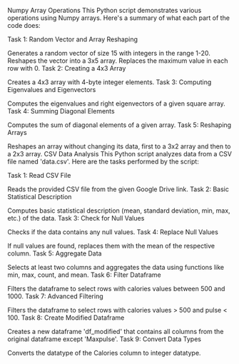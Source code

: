 Numpy Array Operations
This Python script demonstrates various operations using Numpy arrays. Here's a summary of what each part of the code does:

Task 1: Random Vector and Array Reshaping

Generates a random vector of size 15 with integers in the range 1-20.
Reshapes the vector into a 3x5 array.
Replaces the maximum value in each row with 0.
Task 2: Creating a 4x3 Array

Creates a 4x3 array with 4-byte integer elements.
Task 3: Computing Eigenvalues and Eigenvectors

Computes the eigenvalues and right eigenvectors of a given square array.
Task 4: Summing Diagonal Elements

Computes the sum of diagonal elements of a given array.
Task 5: Reshaping Arrays

Reshapes an array without changing its data, first to a 3x2 array and then to a 2x3 array.
CSV Data Analysis
This Python script analyzes data from a CSV file named 'data.csv'. Here are the tasks performed by the script:

Task 1: Read CSV File

Reads the provided CSV file from the given Google Drive link.
Task 2: Basic Statistical Description

Computes basic statistical description (mean, standard deviation, min, max, etc.) of the data.
Task 3: Check for Null Values

Checks if the data contains any null values.
Task 4: Replace Null Values

If null values are found, replaces them with the mean of the respective column.
Task 5: Aggregate Data

Selects at least two columns and aggregates the data using functions like min, max, count, and mean.
Task 6: Filter Dataframe

Filters the dataframe to select rows with calories values between 500 and 1000.
Task 7: Advanced Filtering

Filters the dataframe to select rows with calories values > 500 and pulse < 100.
Task 8: Create Modified Dataframe

Creates a new dataframe 'df_modified' that contains all columns from the original dataframe except 'Maxpulse'.
Task 9: Convert Data Types

Converts the datatype of the Calories column to integer datatype.
